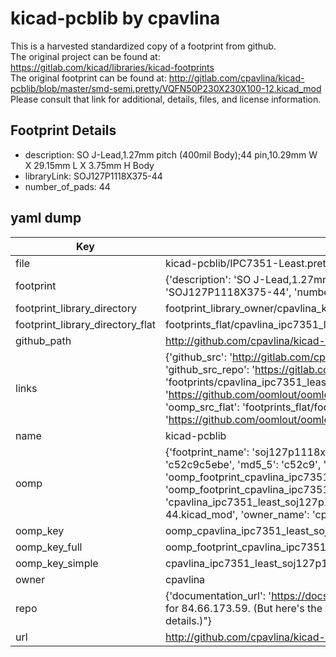 # kicad-pcblib by cpavlina  
This is a harvested standardized copy of a footprint from github.  
The original project can be found at:  
https://gitlab.com/kicad/libraries/kicad-footprints  
The original footprint can be found at:
http://gitlab.com/cpavlina/kicad-pcblib/blob/master/smd-semi.pretty/VQFN50P230X230X100-12.kicad_mod
Please consult that link for additional, details, files, and license information.  
## Footprint Details
* description: SO J-Lead,1.27mm pitch (400mil Body);44 pin,10.29mm W X 29.15mm L X 3.75mm H Body  
* libraryLink: SOJ127P1118X375-44  
* number_of_pads: 44  
## yaml dump  
| Key | Value |  
| --- | --- |  
| file | kicad-pcblib/IPC7351-Least.pretty/SOJ127P1118X375-44.kicad_mod |  
| footprint | {'description': 'SO J-Lead,1.27mm pitch (400mil Body);44 pin,10.29mm W X 29.15mm L X 3.75mm H Body', 'libraryLink': 'SOJ127P1118X375-44', 'number_of_pads': 44} |  
| footprint_library_directory | footprint_library_owner/cpavlina_kicad-pcblib |  
| footprint_library_directory_flat | footprints_flat/cpavlina_ipc7351_least_soj127p1118x375_44/working |  
| github_path | http://github.com/cpavlina/kicad-pcblib/blob/master/IPC7351-Least.pretty/SOJ127P1118X375-44.kicad_mod |  
| links | {'github_src': 'http://gitlab.com/cpavlina/kicad-pcblib/blob/master/smd-semi.pretty/VQFN50P230X230X100-12.kicad_mod', 'github_src_repo': 'https://gitlab.com/kicad/libraries/kicad-footprints', 'oomp_bot': 'footprints/cpavlina_ipc7351_least_soj127p1118x375_44/working', 'oomp_bot_github': 'https://github.com/oomlout/oomlout_oomp_footprint_bot/tree/main/footprints/cpavlina_ipc7351_least_soj127p1118x375_44/working', 'oomp_src_flat': 'footprints_flat/footprints_flat/cpavlina_ipc7351_least_soj127p1118x375_44/working', 'oomp_src_flat_github': 'https://github.com/oomlout/oomlout_oomp_footprint_src/tree/main/footprints_flat/cpavlina_ipc7351_least_soj127p1118x375_44/working'} |  
| name | kicad-pcblib |  
| oomp | {'footprint_name': 'soj127p1118x375_44', 'library_name': 'ipc7351_least', 'md5': 'c52c9c5ebe0c4caa4a81a9a7ec5ae72d', 'md5_10': 'c52c9c5ebe', 'md5_5': 'c52c9', 'md5_6': 'c52c9c', 'oomp_key': 'oomp_cpavlina_ipc7351_least_soj127p1118x375_44', 'oomp_key_extra': 'oomp_footprint_cpavlina_ipc7351_least_soj127p1118x375_44', 'oomp_key_full': 'oomp_footprint_cpavlina_ipc7351_least_soj127p1118x375_44_c52c9c', 'oomp_key_simple': 'cpavlina_ipc7351_least_soj127p1118x375_44', 'original_filename': 'kicad-pcblib/IPC7351-Least.pretty/SOJ127P1118X375-44.kicad_mod', 'owner_name': 'cpavlina'} |  
| oomp_key | oomp_cpavlina_ipc7351_least_soj127p1118x375_44 |  
| oomp_key_full | oomp_footprint_cpavlina_ipc7351_least_soj127p1118x375_44 |  
| oomp_key_simple | cpavlina_ipc7351_least_soj127p1118x375_44 |  
| owner | cpavlina |  
| repo | {'documentation_url': 'https://docs.github.com/rest/overview/resources-in-the-rest-api#rate-limiting', 'message': "API rate limit exceeded for 84.66.173.59. (But here's the good news: Authenticated requests get a higher rate limit. Check out the documentation for more details.)"} |  
| url | http://github.com/cpavlina/kicad-pcblib |  

